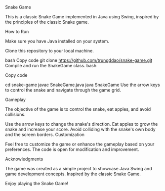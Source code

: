 Snake Game

This is a classic Snake Game implemented in Java using Swing, inspired by the principles of the classic Snake game.

How to Run

Make sure you have Java installed on your system.

Clone this repository to your local machine.

bash
Copy code
git clone https://github.com/trungddao/snake-game.git
Compile and run the SnakeGame class.
bash

Copy code

cd snake-game
javac SnakeGame.java
java SnakeGame
Use the arrow keys to control the snake and navigate through the game grid.

Gameplay

The objective of the game is to control the snake, eat apples, and avoid collisions.

Use the arrow keys to change the snake's direction.
Eat apples to grow the snake and increase your score.
Avoid colliding with the snake's own body and the screen borders.
Customization

Feel free to customize the game or enhance the gameplay based on your preferences. The code is open for modification and improvement.

Acknowledgments

The game was created as a simple project to showcase Java Swing and game development concepts.
Inspired by the classic Snake Game.

Enjoy playing the Snake Game!







